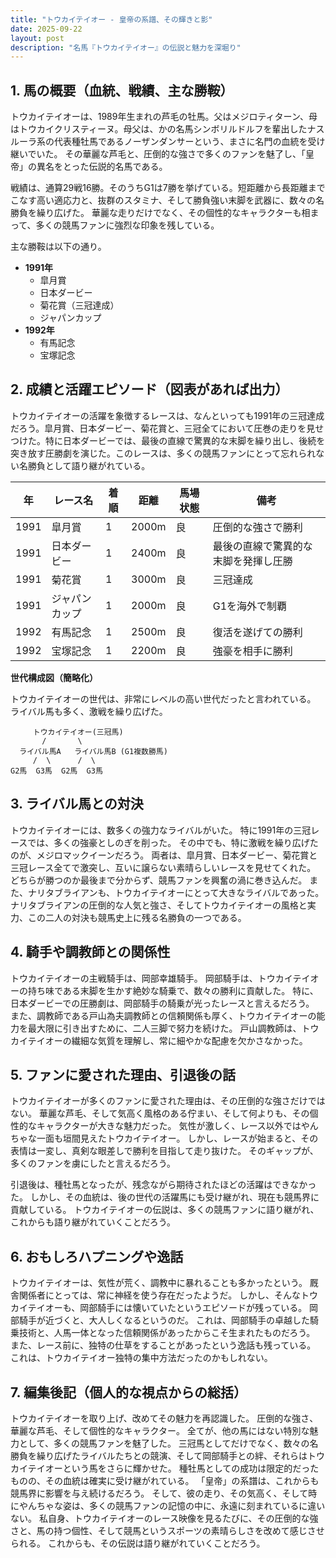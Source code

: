 ```yaml
---
title: "トウカイテイオー - 皇帝の系譜、その輝きと影"
date: 2025-09-22
layout: post
description: "名馬『トウカイテイオー』の伝説と魅力を深堀り"
---
```


## 1. 馬の概要（血統、戦績、主な勝鞍）

トウカイテイオーは、1989年生まれの芦毛の牡馬。父はメジロティターン、母はトウカイクリスティーヌ。母父は、かの名馬シンボリルドルフを輩出したナスルーラ系の代表種牡馬であるノーザンダンサーという、まさに名門の血統を受け継いでいた。  その華麗な芦毛と、圧倒的な強さで多くのファンを魅了し、「皇帝」の異名をとった伝説的名馬である。

戦績は、通算29戦16勝。そのうちG1は7勝を挙げている。短距離から長距離までこなす高い適応力と、抜群のスタミナ、そして勝負強い末脚を武器に、数々の名勝負を繰り広げた。  華麗な走りだけでなく、その個性的なキャラクターも相まって、多くの競馬ファンに強烈な印象を残している。

主な勝鞍は以下の通り。

* **1991年**
    * 皐月賞
    * 日本ダービー
    * 菊花賞（三冠達成）
    * ジャパンカップ
* **1992年**
    * 有馬記念
    * 宝塚記念


## 2. 成績と活躍エピソード（図表があれば出力）

トウカイテイオーの活躍を象徴するレースは、なんといっても1991年の三冠達成だろう。皐月賞、日本ダービー、菊花賞と、三冠全てにおいて圧巻の走りを見せつけた。特に日本ダービーでは、最後の直線で驚異的な末脚を繰り出し、後続を突き放す圧勝劇を演じた。このレースは、多くの競馬ファンにとって忘れられない名勝負として語り継がれている。

| 年 | レース名          | 着順 | 距離 | 馬場状態 | 備考                                     |
|----|-----------------|-----|-----|--------|-----------------------------------------|
| 1991 | 皐月賞             | 1   | 2000m | 良     | 圧倒的な強さで勝利                       |
| 1991 | 日本ダービー         | 1   | 2400m | 良     | 最後の直線で驚異的な末脚を発揮し圧勝 |
| 1991 | 菊花賞             | 1   | 3000m | 良     | 三冠達成                                 |
| 1991 | ジャパンカップ       | 1   | 2000m | 良     | G1を海外で制覇                          |
| 1992 | 有馬記念           | 1   | 2500m | 良     | 復活を遂げての勝利                       |
| 1992 | 宝塚記念           | 1   | 2200m | 良     | 強豪を相手に勝利                       |


**世代構成図（簡略化）**

トウカイテイオーの世代は、非常にレベルの高い世代だったと言われている。  ライバル馬も多く、激戦を繰り広げた。

```
     トウカイテイオー(三冠馬)
       /       \
  ライバル馬A   ライバル馬B (G1複数勝馬)
     /  \      /  \
G2馬  G3馬  G2馬  G3馬
```


## 3. ライバル馬との対決

トウカイテイオーには、数多くの強力なライバルがいた。  特に1991年の三冠レースでは、多くの強豪としのぎを削った。  その中でも、特に激戦を繰り広げたのが、メジロマックイーンだろう。  両者は、皐月賞、日本ダービー、菊花賞と三冠レース全てで激突し、互いに譲らない素晴らしいレースを見せてくれた。  どちらが勝つのか最後まで分からず、競馬ファンを興奮の渦に巻き込んだ。  また、ナリタブライアンも、トウカイテイオーにとって大きなライバルであった。  ナリタブライアンの圧倒的な人気と強さ、そしてトウカイテイオーの風格と実力、この二人の対決も競馬史上に残る名勝負の一つである。


## 4. 騎手や調教師との関係性

トウカイテイオーの主戦騎手は、岡部幸雄騎手。  岡部騎手は、トウカイテイオーの持ち味である末脚を生かす絶妙な騎乗で、数々の勝利に貢献した。  特に、日本ダービーでの圧勝劇は、岡部騎手の騎乗が光ったレースと言えるだろう。  また、調教師である戸山為夫調教師との信頼関係も厚く、トウカイテイオーの能力を最大限に引き出すために、二人三脚で努力を続けた。  戸山調教師は、トウカイテイオーの繊細な気質を理解し、常に細やかな配慮を欠かさなかった。


## 5. ファンに愛された理由、引退後の話

トウカイテイオーが多くのファンに愛された理由は、その圧倒的な強さだけではない。  華麗な芦毛、そして気高く風格のある佇まい、そして何よりも、その個性的なキャラクターが大きな魅力だった。  気性が激しく、レース以外ではやんちゃな一面も垣間見えたトウカイテイオー。  しかし、レースが始まると、その表情は一変し、真剣な眼差しで勝利を目指して走り抜けた。  そのギャップが、多くのファンを虜にしたと言えるだろう。

引退後は、種牡馬となったが、残念ながら期待されたほどの活躍はできなかった。  しかし、その血統は、後の世代の活躍馬にも受け継がれ、現在も競馬界に貢献している。  トウカイテイオーの伝説は、多くの競馬ファンに語り継がれ、これからも語り継がれていくことだろう。


## 6. おもしろハプニングや逸話

トウカイテイオーは、気性が荒く、調教中に暴れることも多かったという。  厩舎関係者にとっては、常に神経を使う存在だったようだ。  しかし、そんなトウカイテイオーも、岡部騎手には懐いていたというエピソードが残っている。  岡部騎手が近づくと、大人しくなるというのだ。  これは、岡部騎手の卓越した騎乗技術と、人馬一体となった信頼関係があったからこそ生まれたものだろう。  また、レース前に、独特の仕草をすることがあったという逸話も残っている。  これは、トウカイテイオー独特の集中方法だったのかもしれない。


## 7. 編集後記（個人的な視点からの総括）

トウカイテイオーを取り上げ、改めてその魅力を再認識した。  圧倒的な強さ、華麗な芦毛、そして個性的なキャラクター。  全てが、他の馬にはない特別な魅力として、多くの競馬ファンを魅了した。  三冠馬としてだけでなく、数々の名勝負を繰り広げたライバルたちとの競演、そして岡部騎手との絆、それらはトウカイテイオーという馬をさらに輝かせた。  種牡馬としての成功は限定的だったものの、その血統は確実に受け継がれている。  「皇帝」の系譜は、これからも競馬界に影響を与え続けるだろう。  そして、彼の走り、その気高く、そして時にやんちゃな姿は、多くの競馬ファンの記憶の中に、永遠に刻まれているに違いない。  私自身、トウカイテイオーのレース映像を見るたびに、その圧倒的な強さと、馬の持つ個性、そして競馬というスポーツの素晴らしさを改めて感じさせられる。  これからも、その伝説は語り継がれていくことだろう。
